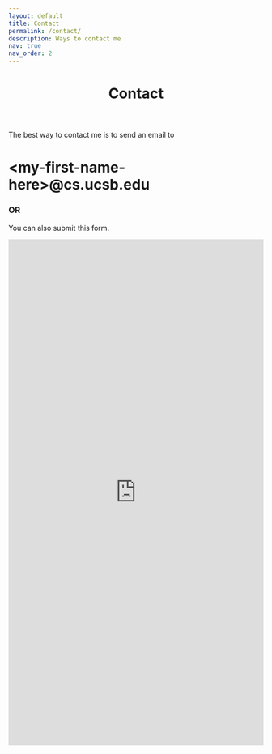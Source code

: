 ```yaml
---
layout: default
title: Contact
permalink: /contact/
description: Ways to contact me
nav: true
nav_order: 2
---
```


<header class="post-header">
  <h1 class="post-title">
    <span class="font-weight-bold">Contact</span>
  </h1>
</header>

The best way to contact me is to send an email to
<h1 class="email">&lt;my-first-name-here&gt;@cs.ucsb.edu</h1>

<h3 class='font-weight-bold'> OR </h3>

You can also submit this form.
<iframe src="https://docs.google.com/forms/d/e/1FAIpQLSd9B25SYoNy5y4yddRgDstaWPnXnVhe7rEJvfNuL_wZcwyMkw/viewform?embedded=true" width="100%" height="1000" frameborder="0" marginheight="0" marginwidth="0">Loading…</iframe>
